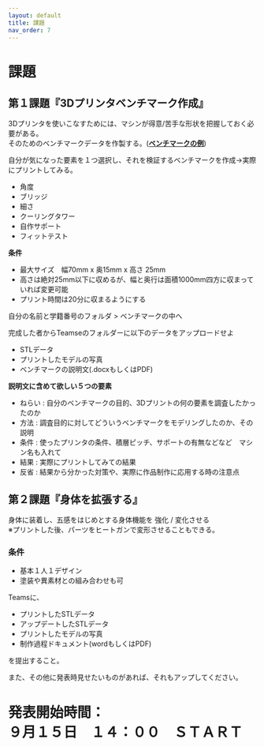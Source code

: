```yaml
---
layout: default
title: 課題
nav_order: 7
---
```


# 課題

## 第１課題『3Dプリンタベンチマーク作成』

3Dプリンタを使いこなすためには、マシンが得意\/苦手な形状を把握しておく必要がある。  
そのためのベンチマークデータを作製する。\([**ベンチマークの例**](http://fabble.cc/uploads/attachment/content/5603506467697425e2ed0f00/bench_marks.3dm)\)

自分が気になった要素を１つ選択し、それを検証するベンチマークを作成→実際にプリントしてみる。

* 角度
* ブリッジ
* 細さ
* クーリングタワー
* 自作サポート
* フィットテスト

**条件**

* 最大サイズ　幅70mm x 奥15mm x 高さ 25mm
* 高さは絶対25mm以下に収めるが、幅と奥行は面積1000mm四方に収まっていれば変更可能
* プリント時間は20分に収まるようにする

自分の名前と学籍番号のフォルダ &gt; ベンチマークの中へ

完成した者からTeamseのフォルダーに以下のデータをアップロードせよ

* STLデータ
* プリントしたモデルの写真
* ベンチマークの説明文\(.docxもしくはPDF\)

**説明文に含めて欲しい５つの要素**
* ねらい : 自分のベンチマークの目的、3Dプリントの何の要素を調査したかったのか
* 方法 : 調査目的に対してどういうベンチマークをモデリングしたのか、その説明
* 条件 : 使ったプリンタの条件、積層ピッチ、サポートの有無などなど　マシン名も入れて
* 結果 : 実際にプリントしてみての結果
* 反省 : 結果から分かった対策や、実際に作品制作に応用する時の注意点


## 第２課題『身体を拡張する』

身体に装着し、五感をはじめとする身体機能を 強化 / 変化させる <br>
※プリントした後、パーツをヒートガンで変形させることもできる。

### 条件

* 基本１人１デザイン
* 塗装や異素材との組み合わせも可

Teamsに、

* プリントしたSTLデータ
* アップデートしたSTLデータ
* プリントしたモデルの写真
* 制作過程ドキュメント(wordもしくはPDF)

を提出すること。

また、その他に発表時見せたいものがあれば、それもアップしてください。

# 発表開始時間：<br>９月１５日　１４：００　ＳＴＡＲＴ
